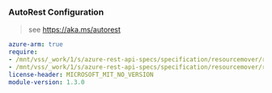 ### AutoRest Configuration

> see https://aka.ms/autorest

``` yaml
azure-arm: true
require:
- /mnt/vss/_work/1/s/azure-rest-api-specs/specification/resourcemover/resource-manager/readme.md
- /mnt/vss/_work/1/s/azure-rest-api-specs/specification/resourcemover/resource-manager/readme.go.md
license-header: MICROSOFT_MIT_NO_VERSION
module-version: 1.3.0
```